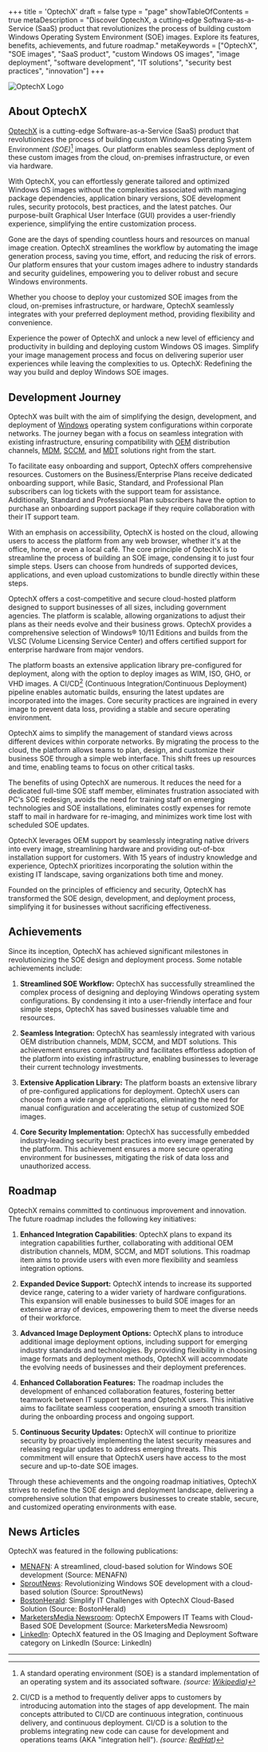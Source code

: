 +++
title = 'OptechX'
draft = false
type = "page"
showTableOfContents = true
metaDescription = "Discover OptechX, a cutting-edge Software-as-a-Service (SaaS) product that revolutionizes the process of building custom Windows Operating System Environment (SOE) images. Explore its features, benefits, achievements, and future roadmap."
metaKeywords = ["OptechX", "SOE images", "SaaS product", "custom Windows OS images", "image deployment", "software development", "IT solutions", "security best practices", "innovation"]
+++

![OptechX Logo](http://optechx.com/wp-content/uploads/2022/03/logo.svg)

## About OptechX

[OptechX](https://optechx.com) is a cutting-edge Software-as-a-Service (SaaS) product that revolutionizes the process of building custom Windows Operating System Environment _(SOE)_[^1] images. Our platform enables seamless deployment of these custom images from the cloud, on-premises infrastructure, or even via hardware.

With OptechX, you can effortlessly generate tailored and optimized Windows OS images without the complexities associated with managing package dependencies, application binary versions, SOE development rules, security protocols, best practices, and the latest patches. Our purpose-built Graphical User Interface (GUI) provides a user-friendly experience, simplifying the entire customization process.

Gone are the days of spending countless hours and resources on manual image creation. OptechX streamlines the workflow by automating the image generation process, saving you time, effort, and reducing the risk of errors. Our platform ensures that your custom images adhere to industry standards and security guidelines, empowering you to deliver robust and secure Windows environments.

Whether you choose to deploy your customized SOE images from the cloud, on-premises infrastructure, or hardware, OptechX seamlessly integrates with your preferred deployment method, providing flexibility and convenience.

Experience the power of OptechX and unlock a new level of efficiency and productivity in building and deploying custom Windows OS images. Simplify your image management process and focus on delivering superior user experiences while leaving the complexities to us. OptechX: Redefining the way you build and deploy Windows SOE images.


## Development Journey

OptechX was built with the aim of simplifying the design, development, and deployment of [Windows](https://microsoft.com/windows) operating system configurations within corporate networks. The journey began with a focus on seamless integration with existing infrastructure, ensuring compatibility with [OEM](https://www.pcmag.com/encyclopedia/term/oem) distribution channels, [MDM](https://www.manageengine.com/mobile-device-management/), [SCCM](https://www.techtarget.com/searchwindowsserver/definition/Microsoft-System-Center-Configuration-Manager-2012), and [MDT](https://learn.microsoft.com/en-us/windows/deployment/deploy-windows-mdt/get-started-with-the-microsoft-deployment-toolkit) solutions right from the start.

To facilitate easy onboarding and support, OptechX offers comprehensive resources. Customers on the Business/Enterprise Plans receive dedicated onboarding support, while Basic, Standard, and Professional Plan subscribers can log tickets with the support team for assistance. Additionally, Standard and Professional Plan subscribers have the option to purchase an onboarding support package if they require collaboration with their IT support team.

With an emphasis on accessibility, OptechX is hosted on the cloud, allowing users to access the platform from any web browser, whether it's at the office, home, or even a local café. The core principle of OptechX is to streamline the process of building an SOE image, condensing it to just four simple steps. Users can choose from hundreds of supported devices, applications, and even upload customizations to bundle directly within these steps.

OptechX offers a cost-competitive and secure cloud-hosted platform designed to support businesses of all sizes, including government agencies. The platform is scalable, allowing organizations to adjust their plans as their needs evolve and their business grows. OptechX provides a comprehensive selection of Windows® 10/11 Editions and builds from the VLSC (Volume Licensing Service Center) and offers certified support for enterprise hardware from major vendors.

The platform boasts an extensive application library pre-configured for deployment, along with the option to deploy images as WIM, ISO, GHO, or VHD images. A CI/CD[^2] (Continuous Integration/Continuous Deployment) pipeline enables automatic builds, ensuring the latest updates are incorporated into the images. Core security practices are ingrained in every image to prevent data loss, providing a stable and secure operating environment.

OptechX aims to simplify the management of standard views across different devices within corporate networks. By migrating the process to the cloud, the platform allows teams to plan, design, and customize their business SOE through a simple web interface. This shift frees up resources and time, enabling teams to focus on other critical tasks.

The benefits of using OptechX are numerous. It reduces the need for a dedicated full-time SOE staff member, eliminates frustration associated with PC's SOE redesign, avoids the need for training staff on emerging technologies and SOE installations, eliminates costly expenses for remote staff to mail in hardware for re-imaging, and minimizes work time lost with scheduled SOE updates.

OptechX leverages OEM support by seamlessly integrating native drivers into every image, streamlining hardware and providing out-of-box installation support for customers. With 15 years of industry knowledge and experience, OptechX prioritizes incorporating the solution within the existing IT landscape, saving organizations both time and money.

Founded on the principles of efficiency and security, OptechX has transformed the SOE design, development, and deployment process, simplifying it for businesses without sacrificing effectiveness.

## Achievements

Since its inception, OptechX has achieved significant milestones in revolutionizing the SOE design and deployment process. Some notable achievements include:

1. **Streamlined SOE Workflow:** OptechX has successfully streamlined the complex process of designing and deploying Windows operating system configurations. By condensing it into a user-friendly interface and four simple steps, OptechX has saved businesses valuable time and resources.

2. **Seamless Integration:** OptechX has seamlessly integrated with various OEM distribution channels, MDM, SCCM, and MDT solutions. This achievement ensures compatibility and facilitates effortless adoption of the platform into existing infrastructure, enabling businesses to leverage their current technology investments.

3. **Extensive Application Library:** The platform boasts an extensive library of pre-configured applications for deployment. OptechX users can choose from a wide range of applications, eliminating the need for manual configuration and accelerating the setup of customized SOE images.

4. **Core Security Implementation:** OptechX has successfully embedded industry-leading security best practices into every image generated by the platform. This achievement ensures a more secure operating environment for businesses, mitigating the risk of data loss and unauthorized access.

## Roadmap

OptechX remains committed to continuous improvement and innovation. The future roadmap includes the following key initiatives:

1. **Enhanced Integration Capabilities**: OptechX plans to expand its integration capabilities further, collaborating with additional OEM distribution channels, MDM, SCCM, and MDT solutions. This roadmap item aims to provide users with even more flexibility and seamless integration options.

2. **Expanded Device Support:** OptechX intends to increase its supported device range, catering to a wider variety of hardware configurations. This expansion will enable businesses to build SOE images for an extensive array of devices, empowering them to meet the diverse needs of their workforce.

3. **Advanced Image Deployment Options:** OptechX plans to introduce additional image deployment options, including support for emerging industry standards and technologies. By providing flexibility in choosing image formats and deployment methods, OptechX will accommodate the evolving needs of businesses and their deployment preferences.

4. **Enhanced Collaboration Features:** The roadmap includes the development of enhanced collaboration features, fostering better teamwork between IT support teams and OptechX users. This initiative aims to facilitate seamless cooperation, ensuring a smooth transition during the onboarding process and ongoing support.

5. **Continuous Security Updates:** OptechX will continue to prioritize security by proactively implementing the latest security measures and releasing regular updates to address emerging threats. This commitment will ensure that OptechX users have access to the most secure and up-to-date SOE images.

Through these achievements and the ongoing roadmap initiatives, OptechX strives to redefine the SOE design and deployment landscape, delivering a comprehensive solution that empowers businesses to create stable, secure, and customized operating environments with ease.

## News Articles

OptechX was featured in the following publications:

- [MENAFN](https://menafn.com/1104092525/Introducing-OptechX-A-Streamlined-Cloud-Based-Solution-to-Develop-Windows-SOE): A streamlined, cloud-based solution for Windows SOE development (Source: MENAFN)
- [SproutNews](https://sproutnews.com/introducing-optechx-a-streamlined-cloud-based-%E2%80%A8solution-to-develop-windows-soe/): Revolutionizing Windows SOE development with a cloud-based solution (Source: SproutNews)
- [BostonHerald](https://markets.financialcontent.com/bostonherald/article/marketersmedia-2022-4-26-introducing-optechx-a-streamlined-cloud-based-solution-to-develop-windows-soe): Simplify IT Challenges with OptechX Cloud-Based Solution (Source: BostonHerald)
- [MarketersMedia Newsroom](https://news.marketersmedia.com/introducing-optechx-a-streamlined-cloud-based-solution-to-develop-windows-soe/89073922): OptechX Empowers IT Teams with Cloud-Based SOE Development (Source: MarketersMedia Newsroom)
- [LinkedIn](https://www.linkedin.com/services/products/categories/os-imaging-and-deployment-software): OptechX featured in the OS Imaging and Deployment Software category on LinkedIn (Source: LinkedIn)

---

[^1]: A standard operating environment (SOE) is a standard implementation of an operating system and its associated software. _(source: [Wikipedia](https://en.wikipedia.org/wiki/Standard_Operating_Environment))_

[^2]: CI/CD is a method to frequently deliver apps to customers by introducing automation into the stages of app development. The main concepts attributed to CI/CD are continuous integration, continuous delivery, and continuous deployment. CI/CD is a solution to the problems integrating new code can cause for development and operations teams (AKA "integration hell"). _(source: [RedHat](https://www.redhat.com/en/topics/devops/what-is-ci-cd))_